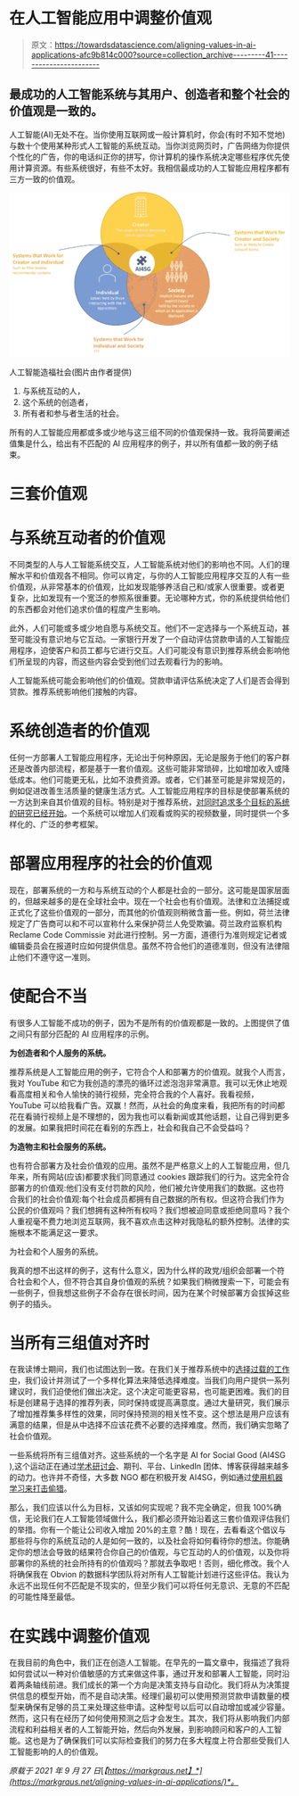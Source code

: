 # 在人工智能应用中调整价值观

> 原文：<https://towardsdatascience.com/aligning-values-in-ai-applications-afc9b814c000?source=collection_archive---------41----------------------->

## 最成功的人工智能系统与其用户、创造者和整个社会的价值观是一致的。

人工智能(AI)无处不在。当你使用互联网或一般计算机时，你会(有时不知不觉地)与数十个使用某种形式人工智能的系统互动。当你浏览网页时，广告网络为你提供个性化的广告，你的电话纠正你的拼写，你计算机的操作系统决定哪些程序优先使用计算资源。有些系统很好，有些不太好。我相信最成功的人工智能应用程序都有三方一致的价值观。

![](img/9e6d6cbc84f1c5cdedf9af7d1dc74046.png)

人工智能造福社会(图片由作者提供)

1.  与系统互动的人，
2.  这个系统的创造者，
3.  所有者和参与者生活的社会。

所有的人工智能应用都或多或少地与这三组不同的价值观保持一致。我将简要阐述值集是什么，给出有不匹配的 AI 应用程序的例子，并以所有值都一致的例子结束。

# 三套价值观

# 与系统互动者的价值观

不同类型的人与人工智能系统交互，人工智能系统对他们的影响也不同。人们的理解水平和价值观各不相同。你可以肯定，与你的人工智能应用程序交互的人有一些价值观，从非常基本的价值观，比如发现能够养活自己和/或家人很重要。或者更复杂，比如发现有一个宽泛的参照系很重要。无论哪种方式，你的系统提供给他们的东西都会对他们追求价值的程度产生影响。

此外，人们可能或多或少地自愿与系统交互。他们不一定选择与一个系统互动，甚至可能没有意识地与它互动。一家银行开发了一个自动评估贷款申请的人工智能应用程序，迫使客户和员工都与它进行交互。人们可能没有意识到推荐系统会影响他们所呈现的内容，而这些内容会受到他们过去观看行为的影响。

人工智能系统可能会影响他们的价值观。贷款申请评估系统决定了人们是否会得到贷款。推荐系统影响他们接触的内容。

# 系统创造者的价值观

任何一方部署人工智能应用程序，无论出于何种原因，无论是服务于他们的客户群还是改善内部流程，都是基于一套价值观。这些可能非常琐碎，比如增加收入或降低成本。他们可能更无私，比如不浪费资源。或者，它们甚至可能是非常规范的，例如促进改善生活质量的健康生活方式。人工智能应用程序的目标是使部署系统的一方达到来自其价值观的目标。特别是对于推荐系统，[对同时追求多个目标的系统的研究已经开始](https://recsys.acm.org/recsys21/mors/)。一个系统可以增加人们观看或购买的视频数量，同时提供一个多样化的、广泛的参考框架。

# 部署应用程序的社会的价值观

现在，部署系统的一方和与系统互动的个人都是社会的一部分。这可能是国家层面的，但越来越多的是在全球社会中。现在一个社会也有价值观。法律和立法捕捉或正式化了这些价值观的一部分，而其他的价值观则稍微含蓄一些。例如，荷兰法律规定了广告商可以和不可以宣称什么来保护荷兰人免受欺骗。荷兰政府监察机构 Reclame Code Commissie 对此进行控制。另一方面，道德行为准则规定记者或编辑委员会在报道时应如何提供信息。虽然不符合他们的道德准则，但没有法律阻止他们不遵守这一准则。

# 使配合不当

有很多人工智能不成功的例子，因为不是所有的价值观都是一致的。上图提供了值之间只有部分匹配的 AI 应用程序的示例。

**为创造者和个人服务的系统。**

推荐系统是人工智能应用的例子，它符合个人和部署方的价值观。就我个人而言，我对 YouTube 和它为我创造的漂亮的循环过滤泡泡非常满意。我可以无休止地观看高度相关和令人愉快的骑行视频，完全符合我的个人喜好。我看视频，YouTube 可以给我看广告。双赢！然而，从社会的角度来看，我把所有的时间都花在看骑行视频上是不理想的，因为我也可以看新闻或其他话题，让自己得到更多的发展。如果我把时间花在看别的东西上，社会和我自己不会受益吗？

**为造物主和社会服务的系统。**

也有符合部署方及社会价值观的应用。虽然不是严格意义上的人工智能应用，但几年来，所有网站(应该)都要求我们同意通过 cookies 跟踪我们的行为。这完全符合部署方的价值观:他们没有支付罚款的风险，他们被允许使用我们的数据。这也符合我们的社会价值观:每个社会成员都拥有自己数据的所有权。但这符合我们作为公民的价值观吗？我们想拥有这种所有权吗？我们想被迫同意或拒绝同意吗？我个人重视毫不费力地浏览互联网，我不喜欢点击这种对我隐私的额外控制。法律的实施根本不能满足这一要求。

为社会和个人服务的系统。

我真的想不出这样的例子，这有什么意义，因为什么样的政党/组织会部署一个符合社会和个人，但不符合其自身价值观的系统？如果我们稍微搜索一下，可能会有一些例子，但我想这些例子不会存在很长时间，因为在某个时候部署方会拔掉这些例子的插头。

# 当所有三组值对齐时

在我读博士期间，我们也试图达到一致。在我们关于推荐系统中的[选择过载的工作中](https://dl.acm.org/doi/abs/10.1145/1864708.1864724)，我们设计并测试了一个多样化算法来降低选择难度。当我们向用户提供一系列建议时，我们迫使他们做出决定。这个决定可能更容易，也可能更困难。我们的目标是创建易于选择的推荐列表，同时保持或提高满意度。通过大量研究，我们展示了增加推荐集多样性的效果，同时保持预测的相关性不变。这个想法是用户应该有满意的结果，但是从中选择不应该花费不必要的选择难度。然而，我们确实忽略了社会价值观。

一些系统将所有三组值对齐。这些系统的一个名字是 AI for Social Good (AI4SG ),这个运动正在通过[学术研讨会](https://amulyayadav.github.io/AI4SG2021/)、期刊、平台、LinkedIn 团体、博客获得越来越多的动力。也许并不奇怪，大多数 NGO 都在积极开发 AI4SG，例如通过[使用机器学习来打击偷猎](https://silverpond.com.au/wp-content/uploads/2019/09/WPS-Casestudy-Highlighter-web.pdf)。

那么，我们应该以什么为目标，又该如何实现呢？我不完全确定，但我 100%确信，无论我们在人工智能领域做什么，我们都必须开始沿着这三套价值观评估我们的举措。你有一个能让公司收入增加 20%的主意？酷！现在，去看看这个倡议与那些将与你的系统互动的人是如何一致的，以及社会将如何看待你的想法。你能确定你的想法会导致的结果符合你自己的价值观，与它互动的人的价值观，以及你将部署你的系统的社会所持有的价值观吗？那就去争取吧！否则，细化修改。我个人将确保我在 Obvion 的数据科学团队将对所有人工智能计划进行这些评估。我认为永远不出现任何不匹配是不现实的，但至少我们可以将任何无意识、无意的不匹配的可能性降至最低。

# 在实践中调整价值观

在我目前的角色中，我们正在创造人工智能。在早先的一篇文章中，我描述了我将如何尝试以一种对价值敏感的方式来做这件事，通过开发和部署人工智能，同时沿着两条轴线前进。我们成长的第一个方向是决策支持与自动化。我们将从为决策提供信息的模型开始，而不是自动决策。经理们最初可以使用预测贷款申请数量的模型来确保有足够的员工来处理这些申请。这种型号以后可以自动增加或减少容量。然而，这只有在经历了如何使用预测之后才会发生。其次，我们将从影响我们内部流程和利益相关者的人工智能开始，然后向外发展，到影响顾问和客户的人工智能。这也是为了确保我们可以实际检查我们的努力在多大程度上符合那些受我们人工智能影响的人的价值观。

*原载于 2021 年 9 月 27 日*[*【https://markgraus.net】*](https://markgraus.net/aligning-values-in-ai-applications/)*。*